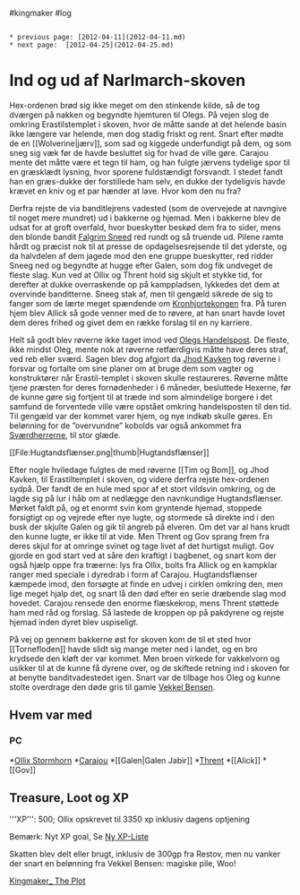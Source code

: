#kingmaker #log

```ad-info

* previous page: [2012-04-11](2012-04-11.md)
* next page:  [2012-04-25](2012-04-25.md) 
```

# Ind og ud af Narlmarch-skoven  
 
Hex-ordenen brød sig ikke meget om den stinkende kilde, så de tog dværgen på nakken og begyndte hjemturen til Olegs. På vejen slog de omkring Erastilstemplet i skoven, hvor de måtte sande at det helende basin ikke længere var helende, men dog stadig friskt og rent. Snart efter mødte de en [[Wolverine|jærv]], som sad og kiggede underfundigt på dem, og som sneg sig væk før de havde besluttet sig for hvad de ville gøre. Carajou mente det måtte være et tegn til ham, og han fulgte jærvens tydelige spor til en græsklædt lysning, hvor sporene fuldstændigt forsvandt. I stedet fandt han en græs-dukke der forstillede ham selv, en dukke der tydeligvis havde krævet en kniv og et par hænder at lave. Hvor kom den nu fra?
 
Derfra rejste de via banditlejrens vadested (som de overvejede at navngive til noget mere mundret) ud i bakkerne og hjemad. Men i bakkerne blev de udsat for at groft overfald, hvor bueskytter beskød dem fra to sider, mens den blonde bandit [Falgrim Sneed](Falgrim%20Sneed.md) red rundt og så truende ud. Pilene ramte hårdt og præcist nok til at presse de opdagelsesrejsende til det yderste, og da halvdelen af dem jagede mod den ene gruppe bueskytter, red ridder Sneeg ned og begyndte at hugge efter Galen, som dog fik undveget de fleste slag. Kun ved at Ollix og Thrent hold sig skjult et stykke tid, for derefter at dukke overraskende op på kamppladsen, lykkedes det dem at overvinde banditterne. Sneeg stak af, men til gengæld sikrede de sig to fanger som de lærte meget spændende om [Kronhjortekongen](Kronhjortekongen.md) fra. På turen hjem blev Allick så gode venner med de to røvere, at han snart havde lovet dem deres frihed og givet dem en række forslag til en ny karriere. 
Helt så godt blev røverne ikke taget imod ved [Olegs Handelspost](Olegs%20Handelspost.md). De fleste, ikke mindst Oleg, mente nok at røverne retfærdigvis måtte have deres straf, ved reb eller sværd. Sagen blev dog afgjort da [Jhod Kavken](Jhod%20Kavken.md) tog røverne i forsvar og fortalte om sine planer om at bruge dem som vagter og konstruktører når Erastil-templet i skoven skulle restaureres. Røverne måtte tjene præsten for deres fornødenheder i 6 måneder, besluttede Hexerne, før de kunne gøre sig fortjent til at træde ind som almindelige borgere i det samfund de forventede ville være opstået omkring handelsposten til den tid. Til gengæld var der kommet varer hjem, og nye indkøb skulle gøres. En belønning for de ”overvundne” kobolds var også ankommet fra [Sværdherrerne](Sværdherrerne.md), til stor glæde. 
[[File:Hugtandsflænser.png|thumb|Hugtandsflænser]]
Efter nogle hviledage fulgtes de med røverne [[Tim og Bom]], og Jhod Kavken, til Erastiltemplet i skoven, og videre derfra rejste hex-ordenen sydpå. Der fandt de en hule med spor af et stort vildsvin omkring, og de lagde sig på lur i håb om at nedlægge den navnkundige Hugtandsflænser. Mørket faldt på, og et enormt svin kom gryntende hjemad, stoppede forsigtigt op og vejrede efter nye lugte, og stormede så direkte ind i den busk der skjulte Galen og gik til angreb på elveren. Om det var al hans krudt den kunne lugte, er ikke til at vide. Men Thrent og Gov sprang frem fra deres skjul for at omringe svinet og tage livet af det hurtigst muligt. Gov gjorde en god start ved at såre den kraftigt i bagbenet, og snart kom der også hjælp oppe fra træerne: lys fra Ollix, bolts fra Allick og en kampklar ranger med speciale i dyredrab i form af Carajou. Hugtandsflænser kæmpede imod, den forsøgte at finde en udvej i cirklen omkring den, men lige meget hjalp det, og snart lå den død efter en serie dræbende slag mod hovedet. Carajou rensede den enorme flæskekrop, mens Thrent støttede ham med råd og forslag. Så lastede de kroppen op på pakdyrene og rejste hjemad inden dyret blev uspiseligt. 
På vej op gennem bakkerne øst for skoven kom de til et sted hvor [[Tornefloden]] havde slidt sig mange meter ned i landet, og en bro krydsede den kløft der var kommet. Men broen virkede for vakkelvorn og usikker til at de kunne få dyrene over, og de skiftede retning ind i skoven for at benytte banditvadestedet igen. Snart var de tilbage hos Oleg og kunne stolte overdrage den døde gris til gamle [Vekkel Bensen](Vekkel%20Bensen.md).
## Hvem var med 
### PC 
*[Ollix Stormhorn](Ollix%20Stormhorn.md)
*[Carajou](Carajou.md)
*[[Galen|Galen Jabir]]
*[Thrent](Thrent%20Rasnor.md)
*[[Alick]]
*[[Gov]] 
## Treasure, Loot og XP 
'''XP''': 500; Ollix opskrevet til 3350 xp inklusiv dagens optjening
Bemærk: Nyt XP goal, Se [Ny XP-Liste](Ny%20XP-Liste.md)
Skatten blev delt eller brugt, inklusiv de 300gp fra Restov, men nu vanker der snart en belønning fra Vekkel Bensen: magiske pile, Woo!
[Kingmaker_ The Plot](Kingmaker_%20The%20Plot.md)
